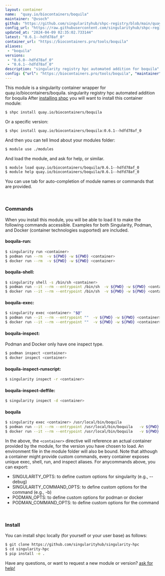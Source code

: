 ```yaml
---
layout: container
name:  "quay.io/biocontainers/boquila"
maintainer: "@vsoch"
github: "https://github.com/singularityhub/shpc-registry/blob/main/quay.io/biocontainers/boquila/container.yaml"
config_url: "https://raw.githubusercontent.com/singularityhub/shpc-registry/main/quay.io/biocontainers/boquila/container.yaml"
updated_at: "2024-04-09 02:35:02.733144"
latest: "0.6.1--hdfd78af_0"
container_url: "https://biocontainers.pro/tools/boquila"
aliases:
 - "boquila"
versions:
 - "0.6.0--hdfd78af_0"
 - "0.6.1--hdfd78af_0"
description: "singularity registry hpc automated addition for boquila"
config: {"url": "https://biocontainers.pro/tools/boquila", "maintainer": "@vsoch", "description": "singularity registry hpc automated addition for boquila", "latest": {"0.6.1--hdfd78af_0": "sha256:47b2696d859a14c70d1a4351a0281710ddcb80c73abc65f9bd4b060f8ee7b6f6"}, "tags": {"0.6.0--hdfd78af_0": "sha256:87eccf9ce054cbd981f39f47a6e738cfef526a4294ca7c41487a723e7a9a3337", "0.6.1--hdfd78af_0": "sha256:47b2696d859a14c70d1a4351a0281710ddcb80c73abc65f9bd4b060f8ee7b6f6"}, "docker": "quay.io/biocontainers/boquila", "aliases": {"boquila": "/usr/local/bin/boquila"}}
---
```


This module is a singularity container wrapper for quay.io/biocontainers/boquila.
singularity registry hpc automated addition for boquila
After [installing shpc](#install) you will want to install this container module:


```bash
$ shpc install quay.io/biocontainers/boquila
```

Or a specific version:

```bash
$ shpc install quay.io/biocontainers/boquila:0.6.1--hdfd78af_0
```

And then you can tell lmod about your modules folder:

```bash
$ module use ./modules
```

And load the module, and ask for help, or similar.

```bash
$ module load quay.io/biocontainers/boquila/0.6.1--hdfd78af_0
$ module help quay.io/biocontainers/boquila/0.6.1--hdfd78af_0
```

You can use tab for auto-completion of module names or commands that are provided.

<br>

### Commands

When you install this module, you will be able to load it to make the following commands accessible.
Examples for both Singularity, Podman, and Docker (container technologies supported) are included.

#### boquila-run:

```bash
$ singularity run <container>
$ podman run --rm  -v ${PWD} -w ${PWD} <container>
$ docker run --rm  -v ${PWD} -w ${PWD} <container>
```

#### boquila-shell:

```bash
$ singularity shell -s /bin/sh <container>
$ podman run --it --rm --entrypoint /bin/sh  -v ${PWD} -w ${PWD} <container>
$ docker run --it --rm --entrypoint /bin/sh  -v ${PWD} -w ${PWD} <container>
```

#### boquila-exec:

```bash
$ singularity exec <container> "$@"
$ podman run --it --rm --entrypoint ""  -v ${PWD} -w ${PWD} <container> "$@"
$ docker run --it --rm --entrypoint ""  -v ${PWD} -w ${PWD} <container> "$@"
```

#### boquila-inspect:

Podman and Docker only have one inspect type.

```bash
$ podman inspect <container>
$ docker inspect <container>
```

#### boquila-inspect-runscript:

```bash
$ singularity inspect -r <container>
```

#### boquila-inspect-deffile:

```bash
$ singularity inspect -d <container>
```


#### boquila

```bash
$ singularity exec <container> /usr/local/bin/boquila
$ podman run --it --rm --entrypoint /usr/local/bin/boquila   -v ${PWD} -w ${PWD} <container> -c " $@"
$ docker run --it --rm --entrypoint /usr/local/bin/boquila   -v ${PWD} -w ${PWD} <container> -c " $@"
```



In the above, the `<container>` directive will reference an actual container provided
by the module, for the version you have chosen to load. An environment file in the
module folder will also be bound. Note that although a container
might provide custom commands, every container exposes unique exec, shell, run, and
inspect aliases. For anycommands above, you can export:

 - SINGULARITY_OPTS: to define custom options for singularity (e.g., --debug)
 - SINGULARITY_COMMAND_OPTS: to define custom options for the command (e.g., -b)
 - PODMAN_OPTS: to define custom options for podman or docker
 - PODMAN_COMMAND_OPTS: to define custom options for the command

<br>

### Install

You can install shpc locally (for yourself or your user base) as follows:

```bash
$ git clone https://github.com/singularityhub/singularity-hpc
$ cd singularity-hpc
$ pip install -e .
```

Have any questions, or want to request a new module or version? [ask for help!](https://github.com/singularityhub/singularity-hpc/issues)